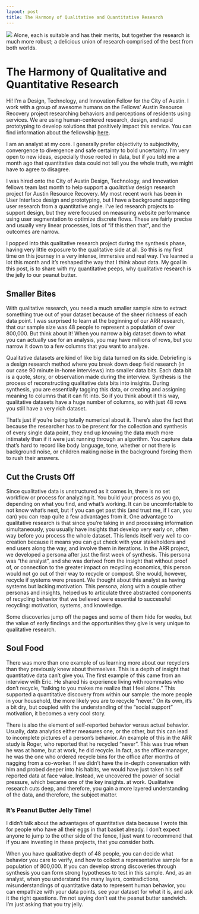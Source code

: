 ```yaml
---
layout: post
title: The Harmony of Qualitative and Quantitative Research
---
```

![](https://cdn-images-1.medium.com/max/616/1*vx1J5XfksgefDh0SDhuA1g.png)
Alone, each is suitable and has their merits, but together the research is much more robust; a delicious union of research comprised of the best from both worlds.

# The Harmony of Qualitative and Quantitative Research

Hi! I’m a Design, Technology, and Innovation Fellow for the City of Austin. I work with a group of awesome humans on the Fellows’ Austin Resource Recovery project researching behaviors and perceptions of residents using services. We are using human-centered research, design, and rapid prototyping to develop solutions that positively impact this service. You can find information about the fellowship [here](https://cityofaustin.github.io/innovation-fellows/).

I am an analyst at my core. I generally prefer objectivity to subjectivity, convergence to divergence and safe certainty to bold uncertainty. I’m very open to new ideas, especially those rooted in data, but if you told me a month ago that quantitative data could not tell you the whole truth, we might have to agree to disagree.

I was hired onto the City of Austin Design, Technology, and Innovation fellows team last month to help support a *qualitative* design research project for Austin Resource Recovery. My most recent work has been in User Interface design and prototyping, but I have a background supporting user research from a quantitative angle. I’ve led research projects to support design, but they were focused on measuring website performance using user segmentation to optimize discrete flows. These are fairly precise and usually very linear processes, lots of “if this then that”, and the outcomes are narrow.

I popped into this qualitative research project during the synthesis phase, having very little exposure to the qualitative side at all. So this is my first time on this journey in a very intense, immersive and real way. I’ve learned a lot this month and it’s reshaped the way that I think about data. My goal in this post, is to share with my quantitative peeps, why qualitative research is the jelly to our peanut butter.

## Smaller Bites

With qualitative research, you need a much smaller sample size to extract something true out of your dataset because of the sheer richness of each data point.
I was surprised to learn at the beginning of our ARR research, that our sample size was 48 people to represent a population of over 800,000. But think about it! When you narrow a big dataset down to what you can actually use for an analysis, you may have millions of rows, but you narrow it down to a few columns that you want to analyze.

Qualitative datasets are kind of like big data turned on its side. Debriefing is a design research method where you break down deep field research (in our case 90 minute in-home interviews) into smaller data bits. Each data bit is a quote, story, or observation made during the interview. Synthesis is the process of reconstructing qualitative data bits into insights. During synthesis, you are essentially tagging this data, or creating and assigning meaning to columns that it can fit into. So if you think about it this way, qualitative datasets have a huge number of columns, so with just 48 rows you still have a very rich dataset.

That’s just if you’re being totally numerical about it. There’s also the fact that because the researcher has to be present for the collection and synthesis of every single data point, they end up knowing the data much more intimately than if it were just running through an algorithm. You capture data that’s hard to record like body language, tone, whether or not there is background noise, or children making noise in the background forcing them to rush their answers.

## Cut the Crusts Off

Since qualitative data is unstructured as it comes in, there is no set workflow or process for analyzing it. You build your process as you go, depending on what you find, and what’s working. It can be uncomfortable to not know what’s next, but if you can get past this (and trust me, if I can, you can) you can reap quite a few advantages from it.
One advantage to qualitative research is that since you’re taking in and processing information simultaneously, you usually have insights that develop very early on, often way before you process the whole dataset. This lends itself very well to co-creation because it means you can gut check with your stakeholders and end users along the way, and involve them in iterations. In the ARR project, we developed a persona after just the first week of synthesis. This persona was “the analyst”, and she was derived from the insight that without proof of, or connection to the greater impact on recycling economics, this person would not go out of their way to recycle or compost. She would, however, recycle if systems were present. We thought about this analyst as having systems but lacking motivation. This persona, along with a couple other personas and insights, helped us to articulate three abstracted components of recycling behavior that we believed were essential to successful recycling: motivation, systems, and knowledge.

Some discoveries jump off the pages and some of them hide for weeks, but the value of early findings and the opportunities they give is very unique to qualitative research.

## Soul Food

There was more than one example of us learning more about our recyclers than they previously knew about themselves. This is a depth of insight that quantitative data can’t give you. The first example of this came from an interview with Eric. He shared his experience living with roommates who don’t recycle, “talking to you makes me realize that I feel alone.” This supported a quantitative discovery from within our sample: the more people in your household, the more likely you are to recycle “never.” On its own, it’s a bit dry, but coupled with the understanding of the “social support” motivation, it becomes a very cool story.

There is also the element of self-reported behavior versus actual behavior. Usually, data analytics either measures one, or the other, but this can lead to incomplete pictures of a person’s behavior. An example of this in the ARR study is Roger, who reported that he recycled “never”. This was true when he was at home, but at work, he did recycle. In fact, as the office manager, he was the one who ordered recycle bins for the office after months of nagging from a co-worker. If we didn’t have the in-depth conversation with him and probed deeper into his habits, we would have just taken his self reported data at face value. Instead, we uncovered the power of social pressure, which became one of the key insights. at work. Qualitative research cuts deep, and therefore, you gain a more layered understanding of the data, and therefore, the subject matter.

### It’s Peanut Butter Jelly Time!
I didn’t talk about the advantages of quantitative data because I wrote this for people who have all their eggs in that basket already. I don’t expect anyone to jump to the other side of the fence, I just want to recommend that if you are investing in these projects, that you consider both.

When you have qualitative depth of 48 people, you can decide what behavior you care to verify, and how to collect a representative sample for a population of 800,000. If you can develop strong discoveries through synthesis you can form strong hypotheses to test in this sample. And, as an analyst, when you understand the many layers, contradictions, misunderstandings of quantitative data to represent human behavior, you can empathize with your data points, see your dataset for what it is, and ask it the right questions.
I’m not saying don’t eat the peanut butter sandwich. I’m just asking that you try jelly.

